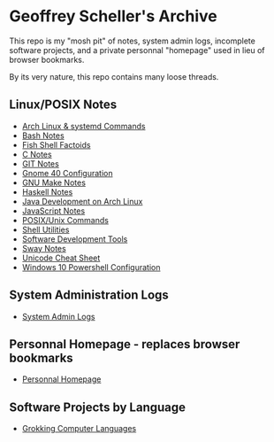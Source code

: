# Geoffrey Scheller's Archive

This repo is my "mosh pit" of notes, system admin logs, incomplete
software projects, and a private personnal "homepage" used in lieu
of browser bookmarks.

By its very nature, this repo contains many loose threads.

## Linux/POSIX Notes

* [Arch Linux & systemd Commands](notes/archLinuxNotes.md)
* [Bash Notes](notes/bashNotes.txt)
* [Fish Shell Factoids](notes/fishyFactoids.md)
* [C Notes](notes/C_notes.txt)
* [GIT Notes](notes/gitNotes.txt)
* [Gnome 40 Configuration](notes/gnome40Conf.md)
* [GNU Make Notes](notes/makeNotes.md)
* [Haskell Notes](notes/Haskell_Notes)
* [Java Development on Arch Linux](notes/archJava.txt)
* [JavaScript Notes](notes/javaScriptNotes.txt)
* [POSIX/Unix Commands](notes/unixCommands.txt)
* [Shell Utilities](notes/shellUtilities.txt)
* [Software Development Tools](notes/softwareDevTools.md)
* [Sway Notes](notes/swayNotes.md)
* [Unicode Cheat Sheet](notes/unicodeCheatSheet.txt)
* [Windows 10 Powershell Configuration](notes/win10PowershellConf/)

## System Administration Logs

* [System Admin Logs](adminLogs/)

## Personnal Homepage - replaces browser bookmarks

* [Personnal Homepage](web/)

## Software Projects by Language

* [Grokking Computer Languages](grok/)
